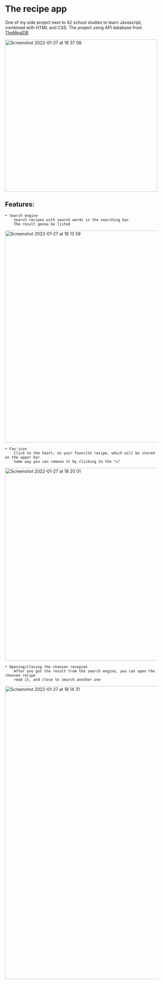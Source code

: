 # The recipe app

One of my side project next to 42 school studies to learn Javascript, combined with HTML and CSS.
The project using API database from [TheMealDB](https://www.themealdb.com/api.php)

<img width="502" alt="Screenshot 2022-01-27 at 18 37 08" src="https://user-images.githubusercontent.com/83179142/151402877-6ce126f0-550c-4882-b5f0-11c2351bca7b.png">


## Features:

    • Search engine
        Search recipes with search words in the searching bar
        The result gonna be listed
<img width="699" alt="Screenshot 2022-01-27 at 18 13 59" src="https://user-images.githubusercontent.com/83179142/151402432-6ef7ccbe-631c-421b-870d-dc51b4967ae3.png">


    • Fav-icon
        Click to the heart, on your favorite recipe, which will be stored on the upper bar
        Same way you can remove it by clicking to the "x"      
<img width="635" alt="Screenshot 2022-01-27 at 18 20 01" src="https://user-images.githubusercontent.com/83179142/151402545-9bdd2c17-42c1-428c-84c9-df6f5f303894.png">

    • Opening/closing the choosen recepies
        After you got the result from the search engine, you can open the choosen recipe
        read it, and close to search another one
<img width="966" alt="Screenshot 2022-01-27 at 18 14 31" src="https://user-images.githubusercontent.com/83179142/151402937-7aa79be3-a505-4819-adb5-0ac46cce1e3d.png">
